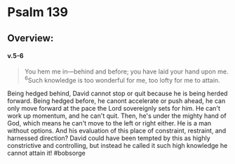 # Psalm 139

## Overview:


#### v.5-6
>You hem me in—behind and before; you have laid your hand upon me. <sup>6</sup>Such knowledge is too wonderful for me, too lofty for me to attain.

Being hedged behind, David cannot stop or quit because he is being herded forward. Being hedged before, he canont accelerate or push ahead, he can only move forward at the pace the Lord sovereignly sets for him. He can't work up momentum, and he can't quit. Then, he's under the mighty hand of God, which means he can't move to the left or right either. He is a man without options. And his evaluation of this place of constraint, restraint, and harnessed direction? David could have been tempted by this as highly constrictive and controlling, but instead he called it such high knowledge he cannot attain it!
#bobsorge 


